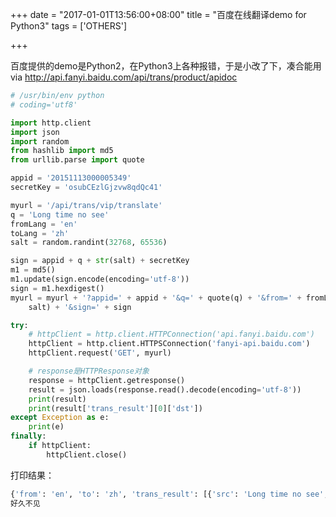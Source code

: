 +++
date = "2017-01-01T13:56:00+08:00"
title = "百度在线翻译demo for Python3"
tags = ['OTHERS']

+++

百度提供的demo是Python2，在Python3上各种报错，于是小改了下，凑合能用
via <http://api.fanyi.baidu.com/api/trans/product/apidoc>

```python
# /usr/bin/env python
# coding='utf8'

import http.client
import json
import random
from hashlib import md5
from urllib.parse import quote

appid = '20151113000005349'
secretKey = 'osubCEzlGjzvw8qdQc41'

myurl = '/api/trans/vip/translate'
q = 'Long time no see'
fromLang = 'en'
toLang = 'zh'
salt = random.randint(32768, 65536)

sign = appid + q + str(salt) + secretKey
m1 = md5()
m1.update(sign.encode(encoding='utf-8'))
sign = m1.hexdigest()
myurl = myurl + '?appid=' + appid + '&q=' + quote(q) + '&from=' + fromLang + '&to=' + toLang + '&salt=' + str(
    salt) + '&sign=' + sign

try:
    # httpClient = http.client.HTTPConnection('api.fanyi.baidu.com')
    httpClient = http.client.HTTPSConnection('fanyi-api.baidu.com')
    httpClient.request('GET', myurl)

    # response是HTTPResponse对象
    response = httpClient.getresponse()
    result = json.loads(response.read().decode(encoding='utf-8'))
    print(result)
    print(result['trans_result'][0]['dst'])
except Exception as e:
    print(e)
finally:
    if httpClient:
        httpClient.close()
```
打印结果：
```bash
{'from': 'en', 'to': 'zh', 'trans_result': [{'src': 'Long time no see', 'dst': '好久不见'}]}
好久不见
```
